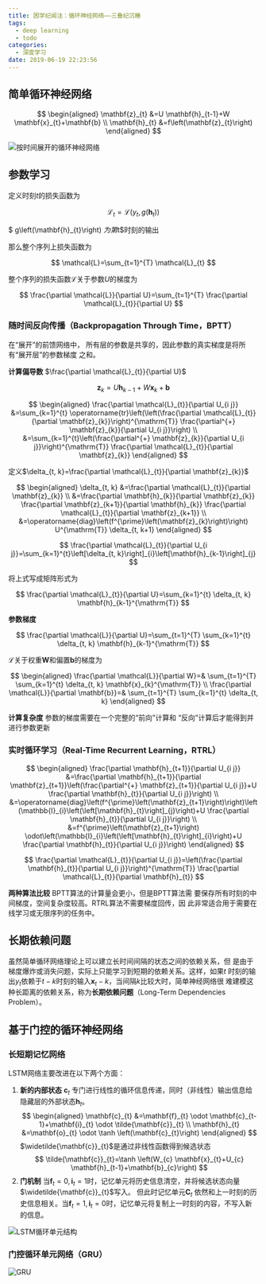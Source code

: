 ```yaml
---
title: 困学纪闻注：循环神经网络——三叠纪沉睡
tags:
  - deep learning
  - todo
categories:
  - 深度学习
date: 2019-06-19 22:23:56
---
```


## 简单循环神经网络

$$
\begin{aligned} \mathbf{z}_{t} &=U \mathbf{h}_{t-1}+W \mathbf{x}_{t}+\mathbf{b} \\ \mathbf{h}_{t} &=f\left(\mathbf{z}_{t}\right) \end{aligned}
$$

![按时间展开的循环神经网络](https://s2.ax1x.com/2019/06/19/VXfbiq.png)

## 参数学习


定义时刻$t$的损失函数为

$$
\mathcal{L}_{t}=\mathcal{L}\left(y_{t}, g\left(\mathbf{h}_{t}\right)\right)
$$

$ g\left(\mathbf{h}_{t}\right) $为第$t$时刻的输出

那么整个序列上损失函数为

$$
\mathcal{L}=\sum_{t=1}^{T} \mathcal{L}_{t}
$$

整个序列的损失函数$\mathcal{L}$关于参数$U$的梯度为

$$
\frac{\partial \mathcal{L}}{\partial U}=\sum_{t=1}^{T} \frac{\partial \mathcal{L}_{t}}{\partial U}
$$

### 随时间反向传播（Backpropagation Through Time，BPTT）

在“展开”的前馈网络中， 所有层的参数是共享的，因此参数的真实梯度是将所有“展开层”的参数梯度 之和。

**计算偏导数** $\frac{\partial \mathcal{L}_{t}}{\partial U}$

$$
\mathbf{z}_{k}=U \mathbf{h}_{k-1}+W \mathbf{x}_{k}+\mathbf{b}
$$

$$
\begin{aligned} \frac{\partial \mathcal{L}_{t}}{\partial U_{i j}} &=\sum_{k=1}^{t} \operatorname{tr}\left(\left(\frac{\partial \mathcal{L}_{t}}{\partial \mathbf{z}_{k}}\right)^{\mathrm{T}} \frac{\partial^{+} \mathbf{z}_{k}}{\partial U_{i j}}\right) \\ &=\sum_{k=1}^{t}\left(\frac{\partial^{+} \mathbf{z}_{k}}{\partial U_{i j}}\right)^{\mathrm{T}} \frac{\partial \mathcal{L}_{t}}{\partial \mathbf{z}_{k}} \end{aligned}
$$

定义$\delta_{t, k}=\frac{\partial \mathcal{L}_{t}}{\partial \mathbf{z}_{k}}$

$$
\begin{aligned} \delta_{t, k} &=\frac{\partial \mathcal{L}_{t}}{\partial \mathbf{z}_{k}} \\ &=\frac{\partial \mathbf{h}_{k}}{\partial \mathbf{z}_{k}} \frac{\partial \mathbf{z}_{k+1}}{\partial \mathbf{h}_{k}} \frac{\partial \mathcal{L}_{t}}{\partial \mathbf{z}_{k+1}} \\ &=\operatorname{diag}\left(f^{\prime}\left(\mathbf{z}_{k}\right)\right) U^{\mathrm{T}} \delta_{t, k+1} \end{aligned}
$$

$$
\frac{\partial \mathcal{L}_{t}}{\partial U_{i j}}=\sum_{k=1}^{t}\left[\delta_{t, k}\right]_{i}\left[\mathbf{h}_{k-1}\right]_{j}
$$

将上式写成矩阵形式为

$$
\frac{\partial \mathcal{L}_{t}}{\partial U}=\sum_{k=1}^{t} \delta_{t, k} \mathbf{h}_{k-1}^{\mathrm{T}}
$$

**参数梯度** 

$$
\frac{\partial \mathcal{L}}{\partial U}=\sum_{t=1}^{T} \sum_{k=1}^{t} \delta_{t, k} \mathbf{h}_{k-1}^{\mathrm{T}}
$$

$\mathcal{L}$关于权重$\mathbf{W}$和偏置$\mathbf{b}$的梯度为

$$
\begin{aligned} \frac{\partial \mathcal{L}}{\partial W}=& \sum_{t=1}^{T} \sum_{k=1}^{t} \delta_{t, k} \mathbf{x}_{k}^{\mathrm{T}} \\ \frac{\partial \mathcal{L}}{\partial \mathbf{b}}=& \sum_{t=1}^{T} \sum_{k=1}^{t} \delta_{t, k} \end{aligned}
$$

**计算复杂度** 参数的梯度需要在一个完整的“前向”计算和 “反向”计算后才能得到并进行参数更新

### 实时循环学习（Real-Time Recurrent Learning，RTRL）

$$
\begin{aligned} \frac{\partial \mathbf{h}_{t+1}}{\partial U_{i j}} &=\frac{\partial \mathbf{h}_{t+1}}{\partial \mathbf{z}_{t+1}}\left(\frac{\partial^{+} \mathbf{z}_{t+1}}{\partial U_{i j}}+U \frac{\partial \mathbf{h}_{t}}{\partial U_{i j}}\right) \\ &=\operatorname{diag}\left(f^{\prime}\left(\mathbf{z}_{t+1}\right)\right)\left(\mathbb{I}_{i}\left(\left[\mathbf{h}_{t}\right]_{j}\right)+U \frac{\partial \mathbf{h}_{t}}{\partial U_{i j}}\right) \\
&=f^{\prime}\left(\mathbf{z}_{t+1}\right) \odot\left(\mathbb{I}_{i}\left(\left[\mathbf{h}_{t}\right]_{i}\right)+U \frac{\partial \mathbf{h}_{t}}{\partial U_{i j}}\right) \end{aligned}
$$

$$
\frac{\partial \mathcal{L}_{t}}{\partial U_{i j}}=\left(\frac{\partial \mathbf{h}_{t}}{\partial U_{i j}}\right)^{\mathrm{T}} \frac{\partial \mathcal{L}_{t}}{\partial \mathbf{h}_{t}}
$$

**两种算法比较** BPTT算法的计算量会更小，但是BPTT算法需 要保存所有时刻的中间梯度，空间复杂度较高。RTRL算法不需要梯度回传，因 此非常适合用于需要在线学习或无限序列的任务中。


## 长期依赖问题


虽然简单循环网络理论上可以建立长时间间隔的状态之间的依赖关系，但 是由于梯度爆炸或消失问题，实际上只能学习到短期的依赖关系。这样，如果$t$ 时刻的输出$y_t$依赖于$t−k$时刻的输入$\mathbf{x}_t−k$，当间隔$k$比较大时，简单神经网络很 难建模这种长距离的依赖关系，称为**长期依赖问题**（Long-Term Dependencies Problem）。


## 基于门控的循环神经网络

### 长短期记忆网络

LSTM网络主要改进在以下两个方面：

1. **新的内部状态** $\mathbf{c}_t$ 专门进行线性的循环信息传递，同时（非线性）输出信息给隐藏层的外部状态$\mathbf{h}_t$。
$$
\begin{aligned} \mathbf{c}_{t} &=\mathbf{f}_{t} \odot \mathbf{c}_{t-1}+\mathbf{i}_{t} \odot \tilde{\mathbf{c}}_{t} \\ \mathbf{h}_{t} &=\mathbf{o}_{t} \odot \tanh \left(\mathbf{c}_{t}\right) \end{aligned}
$$
$\widetilde{\mathbf{c}}_{t}$是通过非线性函数得到候选状态
$$
\tilde{\mathbf{c}}_{t}=\tanh \left(W_{c} \mathbf{x}_{t}+U_{c} \mathbf{h}_{t-1}+\mathbf{b}_{c}\right)
$$
2. **门机制** 
当$\mathbf{f}_t = 0, \mathbf{i}_t = 1$时，记忆单元将历史信息清空，并将候选状态向量$\widetilde{\mathbf{c}}_{t}$写入。 但此时记忆单元$\mathbf{C}_{t}$ 依然和上一时刻的历史信息相关。当$\mathbf{f}_{t}=1, \mathbf{i}_{t}=0$时，记忆单元将复制上一时刻的内容，不写入新的信息。

![LSTM循环单元结构](https://s2.ax1x.com/2019/06/19/VXjiHx.png)

### 门控循环单元网络（GRU）

![GRU](https://s2.ax1x.com/2019/06/19/VXje8e.png)
